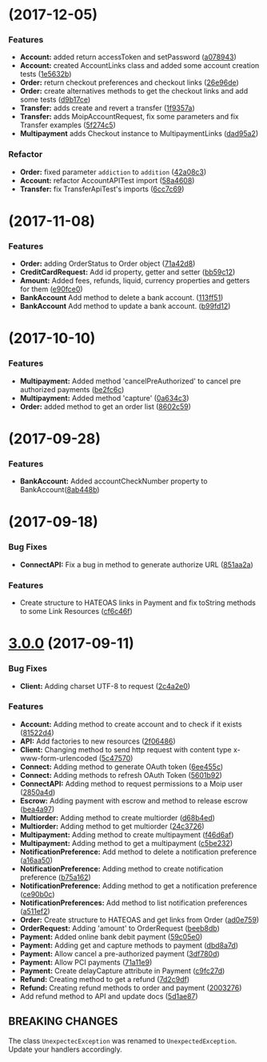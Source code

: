 <a name="v3.5.0"></a>
# [](https://github.com/moip/moip-sdk-java/compare/v3.4.0...v3.5.0) (2017-12-05)


### Features

* **Account:** added return accessToken and setPassword ([a078943](https://github.com/moip/moip-sdk-java/commits/a078943))
* **Account:** created AccountLinks class and added some account creation tests ([1e5632b](https://github.com/moip/moip-sdk-java/commits/1e5632b))
* **Order:** return checkout preferences and checkout links ([26e96de](https://github.com/moip/moip-sdk-java/commits/26e96de))
* **Order:** create alternatives methods to get the checkout links and add some tests ([d9b17ce](https://github.com/moip/moip-sdk-java/commits/a078943))
* **Transfer:** adds create and revert a transfer ([1f9357a](https://github.com/moip/moip-sdk-java/commits/1f9357a))
* **Transfer:** adds MoipAccountRequest, fix some parameters and fix Transfer examples ([5f274c5](https://github.com/moip/moip-sdk-java/commits/5f274c5))
* **Multipayment** adds Checkout instance to MultipaymentLinks ([dad95a2](https://github.com/moip/moip-sdk-java/commits/dad95a2))

### Refactor

* **Order:** fixed parameter `addiction` to `addition` ([42a08c3](https://github.com/moip/moip-sdk-java/commits/42a08c3))
* **Account:** refactor AccountAPITest import ([58a4608](https://github.com/moip/moip-sdk-java/commits/58a4608))
* **Transfer:** fix TransferApiTest's imports ([6cc7c69](https://github.com/moip/moip-sdk-java/commits/6cc7c69))

<a name="v3.4.0"></a>
# [](https://github.com/moip/moip-sdk-java/compare/v3.3.0...v3.4.0) (2017-11-08)


### Features

* **Order:** adding OrderStatus to Order object ([71a42d8](https://github.com/moip/moip-sdk-java/commit/71a42d8))
* **CreditCardRequest:** Add id property, getter and setter ([bb59c12](https://github.com/moip/moip-sdk-java/commit/bb59c12))
* **Amount:** Added fees, refunds, liquid, currency properties and getters for them ([e90fce0](https://github.com/moip/moip-sdk-java/commit/e90fce0))
* **BankAccount** Add method to delete a bank account. ([113ff51](https://github.com/moip/moip-sdk-java/commit/113ff51))
* **BankAccount** Add method to update a bank account. ([b99fd12](https://github.com/moip/moip-sdk-java/commit/b99fd12))


<a name="v3.3.0"></a>
# [](https://github.com/moip/moip-sdk-java/compare/v3.2.0...v3.3.0) (2017-10-10)


### Features

* **Multipayment:** Added method 'cancelPreAuthorized' to cancel pre authorized payments ([be2fc6c](https://github.com/moip/moip-sdk-java/commit/be2fc6c))
* **Multipayment:** Added method 'capture' ([0a634c3](https://github.com/moip/moip-sdk-java/commit/0a634c3))
* **Order:** added method to get an order list ([8602c59](https://github.com/moip/moip-sdk-java/commit/8602c59))



<a name="v3.2.0"></a>
# [](https://github.com/moip/moip-sdk-java/compare/v3.1.0...v3.2.0) (2017-09-28)

### Features

* **BankAccount:** Added accountCheckNumber property to BankAccount([8ab448b](https://github.com/moip/moip-sdk-java/commit/8ab448b))


<a name="v3.1.0"></a>
# [](https://github.com/moip/moip-sdk-java/compare/v3.0.0...v3.1.0) (2017-09-18)


### Bug Fixes

* **ConnectAPI:** Fix a bug in method to generate authorize URL ([851aa2a](https://github.com/moip/moip-sdk-java/commit/851aa2a))

### Features

* Create structure to HATEOAS links in Payment and fix toString methods to some Link Resources ([cf6c46f](https://github.com/moip/moip-sdk-java/commit/cf6c46f))


<a name="v3.0.0"></a>
# [3.0.0](https://github.com/moip/moip-sdk-java/compare/v2.0.0-RC6...v3.0.0) (2017-09-11)


### Bug Fixes

* **Client:** Adding charset UTF-8 to request ([2c4a2e0](https://github.com/moip/moip-sdk-java/commit/2c4a2e0))


### Features

* **Account:** Adding method to create account and to check if it exists ([81522d4](https://github.com/moip/moip-sdk-java/commit/81522d4))
* **API:** Add factories to new resources ([2f06486](https://github.com/moip/moip-sdk-java/commit/2f06486))
* **Client:** Changing method to send http request with content type x-www-form-urlencoded ([5c47570](https://github.com/moip/moip-sdk-java/commit/5c47570))
* **Connect:** Adding method to generate OAuth token ([6ee455c](https://github.com/moip/moip-sdk-java/commit/6ee455c))
* **Connect:** Adding methods to refresh OAuth Token ([5601b92](https://github.com/moip/moip-sdk-java/commit/5601b92))
* **ConnectAPI:** Adding method to request permissions to a Moip user ([2850a4d](https://github.com/moip/moip-sdk-java/commit/2850a4d))
* **Escrow:** Adding payment with escrow and method to release escrow ([bea4a97](https://github.com/moip/moip-sdk-java/commit/bea4a97))
* **Multiorder:** Adding method to create multiorder ([d68b4ed](https://github.com/moip/moip-sdk-java/commit/d68b4ed))
* **Multiorder:** Adding method to get multiorder ([24c3726](https://github.com/moip/moip-sdk-java/commit/24c3726))
* **Multipayment:** Adding method to create multipayment ([f46d6af](https://github.com/moip/moip-sdk-java/commit/f46d6af))
* **Multipayment:** Adding method to get a multipayment ([c5be232](https://github.com/moip/moip-sdk-java/commit/c5be232))
* **NotificationPreference:** Add method to delete a notification preference ([a16aa50](https://github.com/moip/moip-sdk-java/commit/a16aa50))
* **NotificationPreference:** Adding method to create notification preference ([b75a162](https://github.com/moip/moip-sdk-java/commit/b75a162))
* **NotificationPreference:** Adding method to get a notification preference ([ce90b0c](https://github.com/moip/moip-sdk-java/commit/ce90b0c))
* **NotificationPreferences:** Add method to list notification preferences ([a511ef2](https://github.com/moip/moip-sdk-java/commit/a511ef2))
* **Order:** Create structure to HATEOAS and get links from Order ([ad0e759](https://github.com/moip/moip-sdk-java/commit/ad0e759))
* **OrderRequest:** Adding 'amount' to OrderRequest ([beeb8db](https://github.com/moip/moip-sdk-java/commit/beeb8db))
* **Payment:** Added online bank debit payment ([59c05e0](https://github.com/moip/moip-sdk-java/commit/59c05e0))
* **Payment:** Adding get and capture methods to payment ([dbd8a7d](https://github.com/moip/moip-sdk-java/commit/dbd8a7d))
* **Payment:** Allow cancel a pre-authorized payment ([3df780d](https://github.com/moip/moip-sdk-java/commit/3df780d))
* **Payment:** Allow PCI payments ([71a11e9](https://github.com/moip/moip-sdk-java/commit/71a11e9))
* **Payment:** Create delayCapture attribute in Payment ([c9fc27d](https://github.com/moip/moip-sdk-java/commit/c9fc27d))
* **Refund:** Creating method to get a refund ([7d2c9df](https://github.com/moip/moip-sdk-java/commit/7d2c9df))
* **Refund:** Creating refund methods to order and payment ([2003276](https://github.com/moip/moip-sdk-java/commit/2003276))
* Add refund method to API and update docs ([5d1ae87](https://github.com/moip/moip-sdk-java/commit/5d1ae87))


## BREAKING CHANGES
The class `UnexpectecException` was renamed to `UnexpectedException`. Update your handlers accordingly.